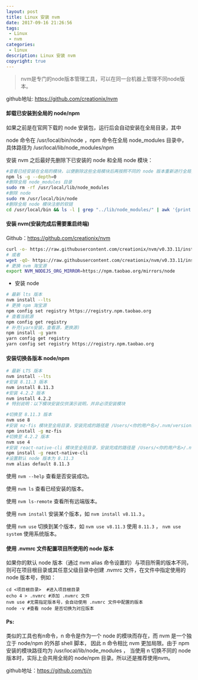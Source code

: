 ```yaml
---
layout: post
title: Linux 安装 nvm
date: 2017-09-16 21:26:56
tags:
 - Linux
 - nvm
categories:
 - linux
description: Linux 安装 nvm
copyright: true
---
```


> nvm是专门的node版本管理工具，可以在同一台机器上管理不同node版本。

github地址: https://github.com/creationix/nvm

#### 卸载已安装到全局的 node/npm

如果之前是在官网下载的 node 安装包，运行后会自动安装在全局目录，其中

node 命令在 /usr/local/bin/node ，npm 命令在全局 node_modules 目录中，具体路径为 /usr/local/lib/node_modules/npm

安装 nvm 之后最好先删除下已安装的 node 和全局 node 模块：

```bash
#查看已经安装在全局的模块，以便删除这些全局模块后再按照不同的 node 版本重新进行全局安装
npm ls -g --depth=0
#删除全局 node_modules 目录
sudo rm -rf /usr/local/lib/node_modules
#删除 node
sudo rm /usr/local/bin/node
#删除全局 node 模块注册的软链
cd /usr/local/bin && ls -l | grep "../lib/node_modules/" | awk '{print $9}'| xargs rm
```

#### 安装 nvm(安装完成后需要重启终端)

Github：https://github.com/creationix/nvm

```bash
curl -o- https://raw.githubusercontent.com/creationix/nvm/v0.33.11/install.sh | zsh
# 或者
wget -qO- https://raw.githubusercontent.com/creationix/nvm/v0.33.11/install.sh | zsh
# 更换 nvm 淘宝源
export NVM_NODEJS_ORG_MIRROR=https://npm.taobao.org/mirrors/node
```

+ 安装 node

```bash
# 最新 lts 版本
nvm install --lts
# 更换 npm 淘宝源
npm config set registry https://registry.npm.taobao.org
# 查看当前源
npm config get registry
# 补充(yarn安装，查看源，更换源)
npm install -g yarn
yarn config get registry
yarn config set registry https://registry.npm.taobao.org
```

#### 安装切换各版本 node/npm

```bash
# 最新 LTS 版本
nvm install --lts
#安装 8.11.3 版本
nvm install 8.11.3
#安装 4.2.2 版本
nvm install 4.2.2
# 特别说明：以下模块安装仅供演示说明，并非必须安装模块

#切换至 8.11.3 版本
nvm use 8
#安装 mz-fis 模块至全局目录，安装完成的路径是 /Users/<你的用户名>/.nvm/versions/node/v8.11.3/lib/mz-fis
npm install -g mz-fis
#切换至 4.2.2 版本
nvm use 4
#安装 react-native-cli 模块至全局目录，安装完成的路径是 /Users/<你的用户名>/.nvm/versions/node/v4.2.2/lib/react-native-cli
npm install -g react-native-cli
#设置默认 node 版本为 8.11.3
nvm alias default 8.11.3
```

使用 `nvm --help` 查看是否安装成功。

使用 `nvm ls` 查看已经安装的版本。

使用 `nvm ls-remote` 查看所有远端版本。

使用 `nvm install` 安装某个版本，如 `nvm install v8.11.3` 。

使用 `nvm use` 切换到某个版本，如 `nvm use v8.11.3` 使用 `8.11.3` ， `nvm use system` 使用系统版本。

#### 使用 .nvmrc 文件配置项目所使用的 node 版本

如果你的默认 node 版本（通过 nvm alias 命令设置的）与项目所需的版本不同，则可在项目根目录或其任意父级目录中创建 .nvmrc 文件，在文件中指定使用的 node 版本号，例如：

```
cd <项目根目录>  #进入项目根目录
echo 4 > .nvmrc #添加 .nvmrc 文件
nvm use #无需指定版本号，会自动使用 .nvmrc 文件中配置的版本
node -v #查看 node 是否切换为对应版本
```

#### Ps:

类似的工具也有n命令，n 命令是作为一个 node 的模块而存在，而 nvm 是一个独立于 node/npm 的外部 shell 脚本， 因此 n 命令相比 nvm 更加局限。由于 npm 安装的模块路径均为 /usr/local/lib/node_modules ， 当使用 n 切换不同的 node 版本时，实际上会共用全局的 node/npm 目录。所以还是推荐使用nvm。

github地址：https://github.com/tj/n